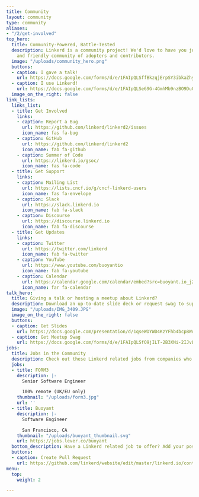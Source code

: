 ```yaml
---
title: Community
layout: community
type: community
aliases:
- "/2/get-involved"
top_hero:
  title: Community-Powered, Battle-Tested
  description: Linkerd is a community project! We'd love to have you join our active
    and friendly community of adopters and contributors.
  image: "/uploads/community_hero.png"
  buttons:
  - caption: I gave a talk!
    url: https://docs.google.com/forms/d/e/1FAIpQLSffBkzqjErpSY3ibkaZhy7_9AayVlIhya-5R4DvL-Ttq_wkjA/viewform
  - caption: I use Linkerd!
    url: https://docs.google.com/forms/d/e/1FAIpQLSe69G-4GmhMb9nzBO9Du0582eJJMHAmK0BQi1F23X6htsieLQ/viewform
  image_on_the_right: false
link_lists:
  links_list:
  - title: Get Involved
    links:
    - caption: Report a Bug
      url: https://github.com/linkerd/linkerd2/issues
      icon_name: fas fa-bug
    - caption: GitHub
      url: https://github.com/linkerd/linkerd2
      icon_name: fab fa-github
    - caption: Summer of Code
      url: https://linkerd.io/gsoc/
      icon_name: fas fa-code
  - title: Get Support
    links:
    - caption: Mailing List
      url: https://lists.cncf.io/g/cncf-linkerd-users
      icon_name: fas fa-envelope
    - caption: Slack
      url: https://slack.linkerd.io
      icon_name: fab fa-slack
    - caption: Discourse
      url: https://discourse.linkerd.io
      icon_name: fab fa-discourse
  - title: Get Updates
    links:
    - caption: Twitter
      url: https://twitter.com/linkerd
      icon_name: fab fa-twitter
    - caption: YouTube
      url: https://www.youtube.com/buoyantio
      icon_name: fab fa-youtube
    - caption: Calendar
      url: https://calendar.google.com/calendar/embed?src=buoyant.io_j28ik70vrl3418f4oldkdici7o%40group.calendar.google.com
      icon_name: far fa-calendar
talk_hero:
  title: Giving a talk or hosting a meetup about Linkerd?
  description: Download an up-to-date slide deck or request swag to support your talk.
  image: "/uploads/IMG_3409.JPG"
  image_on_the_right: false
  buttons:
  - caption: Get Slides
    url: https://docs.google.com/presentation/d/1qseWDYWD4KzYFhb4bcp8WuDPYFVwB8sYeNnjCsgDUOw/edit#slide=id.g43a491cf2f_1_4
  - caption: Get Meetup Swag
    url: https://docs.google.com/forms/d/e/1FAIpQLSfO9jILT-2B3XNi-2IJvLEfPuhyf_Xxc_EqYl3dU8CgVtQCqQ/viewform
jobs:
  title: Jobs in the Community
  description: Check out these Linkerd related jobs from companies who love Linkerd
  jobs:
  - title: FORM3
    description: |-
      Senior Software Engineer

      100% remote (UK/EU only)
    thumbnail: "/uploads/form3.jpg"
    url: ''
  - title: Buoyant
    description: |-
      Software Engineer

      San Francisco, CA
    thumbnail: "/uploads/buoyant_thumbnail.svg"
    url: https://jobs.lever.co/buoyant
  bottom_description: Have a Linkerd related job to offer? Add your posting!
  buttons:
  - caption: Create Pull Request
    url: https://github.com/linkerd/website/edit/master/linkerd.io/content/community.md
menu:
  top:
    weight: 2

---
```


